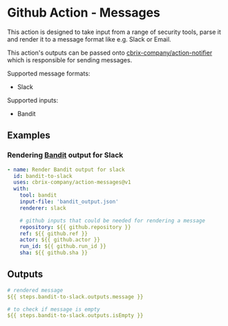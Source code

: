 # Github Action - Messages

This action is designed to take input from a range of security tools, parse it and render it to a message format like e.g. Slack or Email.

This action's outputs can be passed onto [cbrix-company/action-notifier](https://github.com/cbrix-company/action-notifier) which is responsible for sending messages.

Supported message formats:
* Slack

Supported inputs:
* Bandit

## Examples

### Rendering [Bandit](https://github.com/PyCQA/bandit) output for Slack

```yaml
- name: Render Bandit output for slack
  id: bandit-to-slack
  uses: cbrix-company/action-messages@v1
  with:
    tool: bandit
    input-file: 'bandit_output.json'
    renderer: slack

    # github inputs that could be needed for rendering a message
    repository: ${{ github.repository }}
    ref: ${{ github.ref }}
    actor: ${{ github.actor }}
    run_id: ${{ github.run_id }}
    sha: ${{ github.sha }}
```

## Outputs
```yaml
# rendered message
${{ steps.bandit-to-slack.outputs.message }}

# to check if message is empty
${{ steps.bandit-to-slack.outputs.isEmpty }}
```
